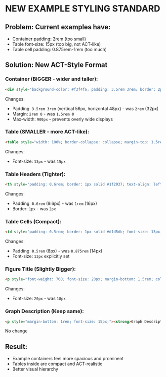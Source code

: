 # NEW EXAMPLE STYLING STANDARD

## Problem: Current examples have:
- Container padding: 2rem (too small)
- Table font-size: 15px (too big, not ACT-like)
- Table cell padding: 0.875rem-1rem (too much)

## Solution: New ACT-Style Format

### Container (BIGGER - wider and taller):
```html
<div style="background-color: #f3f4f6; padding: 3.5rem 3rem; border: 2px solid #d1d5db; border-radius: 8px; margin: 2rem 0; max-width: 900px;">
```
Changes:
- Padding: `3.5rem 3rem` (vertical 56px, horizontal 48px) - was `2rem` (32px)
- Margin: `2rem 0` - was `1.5rem 0`
- Max-width: `900px` - prevents overly wide displays

### Table (SMALLER - more ACT-like):
```html
<table style="width: 100%; border-collapse: collapse; margin-top: 1.5rem; font-size: 13px;">
```
Changes:
- Font-size: `13px` - was `15px`

### Table Headers (Tighter):
```html
<th style="padding: 0.6rem; border: 1px solid #1f2937; text-align: left; color: white; font-weight: 600;">
```
Changes:
- Padding: `0.6rem` (9.6px) - was `1rem` (16px)
- Border: `1px` - was `2px`

### Table Cells (Compact):
```html
<td style="padding: 0.5rem; border: 1px solid #d1d5db; font-size: 13px;">
```
Changes:
- Padding: `0.5rem` (8px) - was `0.875rem` (14px)
- Font-size: `13px` explicitly set

### Figure Title (Slightly Bigger):
```html
<p style="font-weight: 700; font-size: 20px; margin-bottom: 1.5rem; color: #1f2937;">
```
Changes:
- Font-size: `20px` - was `18px`

### Graph Description (Keep same):
```html
<p style="margin-bottom: 1rem; font-size: 15px;"><strong>Graph Description:</strong> ...</p>
```
No change

## Result:
- Example containers feel more spacious and prominent
- Tables inside are compact and ACT-realistic
- Better visual hierarchy
